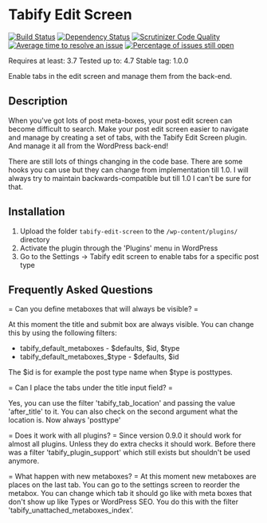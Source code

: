 # Tabify Edit Screen

[![Build Status](https://travis-ci.org/markoheijnen/tabify-edit-screen.svg?branch=master)](https://travis-ci.org/markoheijnen/tabify-edit-screen)
[![Dependency Status](https://gemnasium.com/badges/github.com/markoheijnen/tabify-edit-screen.svg)](https://gemnasium.com/github.com/wp-cli/wp-cli)
[![Scrutinizer Code Quality](https://scrutinizer-ci.com/g/markoheijnen/tabify-edit-screen/badges/quality-score.png?b=master)](https://scrutinizer-ci.com/g/markoheijnen/tabify-edit-screen/?branch=master)
[![Average time to resolve an issue](http://isitmaintained.com/badge/resolution/markoheijnen/tabify-edit-screen.svg)](http://isitmaintained.com/project/markoheijnen/tabify-edit-screen "Average time to resolve an issue")
[![Percentage of issues still open](http://isitmaintained.com/badge/open/markoheijnen/tabify-edit-screen.svg)](http://isitmaintained.com/project/markoheijnen/tabify-edit-screen "Percentage of issues still open")

Requires at least: 3.7
Tested up to: 4.7
Stable tag: 1.0.0

Enable tabs in the edit screen and manage them from the back-end.

## Description

When you've got lots of post meta-boxes, your post edit screen can become difficult to search. Make your post edit screen easier to navigate and manage by creating a set of tabs, with the Tabify Edit Screen plugin. And manage it all from the WordPress back-end!

There are still lots of things changing in the code base. There are some hooks you can use but they can change from implementation till 1.0. I will always try to maintain backwards-compatible but till 1.0 I can't be sure for that.

## Installation

1. Upload the folder `tabify-edit-screen` to the `/wp-content/plugins/` directory
2. Activate the plugin through the 'Plugins' menu in WordPress
3. Go to the Settings -> Tabify edit screen to enable tabs for a specific post type
 
## Frequently Asked Questions

= Can you define metaboxes that will always be visible? =

At this moment the title and submit box are always visible. You can change this by using the following filters:
 * tabify_default_metaboxes - $defaults, $id, $type
 * tabify_default_metaboxes_$type - $defaults, $id

The $id is for example the post type name when $type is posttypes.

= Can I place the tabs under the title input field? =

Yes, you can use the filter 'tabify_tab_location' and passing the value 'after_title' to it.
You can also check on the second argument what the location is. Now always 'posttype'

= Does it work with all plugins? =
Since version 0.9.0 it should work for almost all plugins. Unless they do extra checks it should work.
Before there was a filter 'tabify_plugin_support' which still exists but shouldn't be used anymore.

= What happen with new metaboxes? =
At this moment new metaboxes are places on the last tab. You can go to the settings screen to reorder the metabox. You can change which tab it should go like with meta boxes that don't show up like Types or WordPress SEO. You do this with the filter 'tabify_unattached_metaboxes_index'.

